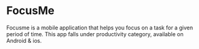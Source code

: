 # FocusMe

Focusme is a mobile application that helps you focus on a task for a given period of time. 
This app falls under productivity category, available on Android & ios.






